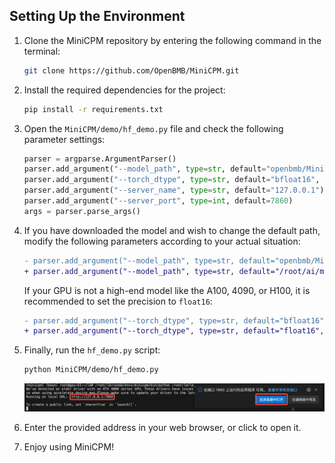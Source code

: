 ## Setting Up the Environment

1. Clone the MiniCPM repository by entering the following command in the terminal:
   ```bash
   git clone https://github.com/OpenBMB/MiniCPM.git
   ```

2. Install the required dependencies for the project:
   ```bash
   pip install -r requirements.txt
   ```

3. Open the `MiniCPM/demo/hf_demo.py` file and check the following parameter settings:
   ```python
   parser = argparse.ArgumentParser()
   parser.add_argument("--model_path", type=str, default="openbmb/MiniCPM-2B-dpo-fp16")
   parser.add_argument("--torch_dtype", type=str, default="bfloat16", choices=["float32", "bfloat16", "float16"])
   parser.add_argument("--server_name", type=str, default="127.0.0.1")
   parser.add_argument("--server_port", type=int, default=7860)
   args = parser.parse_args()
   ```

4. If you have downloaded the model and wish to change the default path, modify the following parameters according to your actual situation:
   ```diff
   - parser.add_argument("--model_path", type=str, default="openbmb/MiniCPM-2B-dpo-fp16")
   + parser.add_argument("--model_path", type=str, default="/root/ai/minicpm_model")
   ```

   If your GPU is not a high-end model like the A100, 4090, or H100, it is recommended to set the precision to `float16`:
   ```diff
   - parser.add_argument("--torch_dtype", type=str, default="bfloat16", choices=["float32", "bfloat16", "float16"])
   + parser.add_argument("--torch_dtype", type=str, default="float16", choices=["float32", "bfloat16", "float16"])
   ```

5. Finally, run the `hf_demo.py` script:
   ```bash
   python MiniCPM/demo/hf_demo.py
   ```
   ![Image](../../../../asset/image.png)

6. Enter the provided address in your web browser, or click to open it.

7. Enjoy using MiniCPM!

